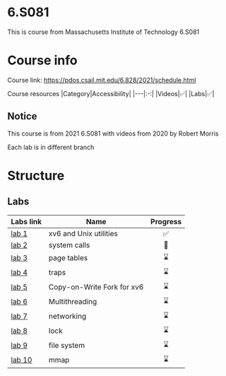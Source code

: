 # 6.S081
This is course from Massachusetts Institute of Technology 6.S081

# Course info
Course link: https://pdos.csail.mit.edu/6.828/2021/schedule.html

Course resources 
|Category|Accessibility|
|---|:-:|
|Videos|✅|
|Labs|✅|

## Notice
This course is from 2021 6.S081 with videos from 2020 by Robert Morris

Each lab is in different branch

# Structure
## Labs
|Labs link| Name| Progress|
|------- |---|:-:|
|[lab 1](https://pdos.csail.mit.edu/6.828/2021/labs/util.html) |xv6 and Unix utilities|✅|
|[lab 2](https://pdos.csail.mit.edu/6.828/2021/labs/syscall.html) |system calls|🚧|
|[lab 3](https://pdos.csail.mit.edu/6.828/2021/labs/pgtbl.html) |page tables|⌛|
|[lab 4](https://pdos.csail.mit.edu/6.828/2021/labs/traps.html) |traps|⌛|
|[lab 5](https://pdos.csail.mit.edu/6.828/2021/labs/cow.html) |Copy-on-Write Fork for xv6|⌛|
|[lab 6](https://pdos.csail.mit.edu/6.828/2021/labs/thread.html) |Multithreading|⌛|
|[lab 7](https://pdos.csail.mit.edu/6.828/2021/labs/net.html) |networking|⌛|
|[lab 8](https://pdos.csail.mit.edu/6.828/2021/labs/lock.html) |lock|⌛|
|[lab 9](https://pdos.csail.mit.edu/6.828/2021/labs/fs.html) |file system|⌛|
|[lab 10](https://pdos.csail.mit.edu/6.828/2021/labs/mmap.html)|mmap|⌛|